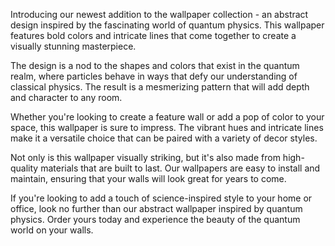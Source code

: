 <!--
Write me content for website with wallpaper "An abstract wallpaper inspired by the shapes and colors of quantum physics, with bold colors and intricate lines."
-->

<!--font:Open Sans-->

Introducing our newest addition to the wallpaper collection - an abstract design inspired by the fascinating world of quantum physics. This wallpaper features bold colors and intricate lines that come together to create a visually stunning masterpiece.

The design is a nod to the shapes and colors that exist in the quantum realm, where particles behave in ways that defy our understanding of classical physics. The result is a mesmerizing pattern that will add depth and character to any room.

Whether you're looking to create a feature wall or add a pop of color to your space, this wallpaper is sure to impress. The vibrant hues and intricate lines make it a versatile choice that can be paired with a variety of decor styles.

Not only is this wallpaper visually striking, but it's also made from high-quality materials that are built to last. Our wallpapers are easy to install and maintain, ensuring that your walls will look great for years to come.

If you're looking to add a touch of science-inspired style to your home or office, look no further than our abstract wallpaper inspired by quantum physics. Order yours today and experience the beauty of the quantum world on your walls.
